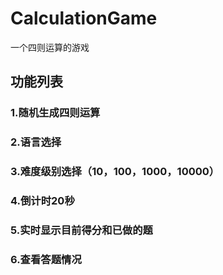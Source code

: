 # CalculationGame
一个四则运算的游戏

## 功能列表
### 1.随机生成四则运算
### 2.语言选择
### 3.难度级别选择（10，100，1000，10000）
### 4.倒计时20秒
### 5.实时显示目前得分和已做的题
### 6.查看答题情况
